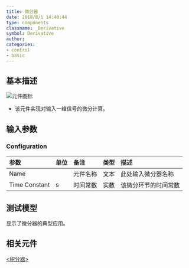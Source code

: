 ```yaml
---
title: 微分器
date: 2018/8/1 14:40:44
type: components
classname: _Derivative
symbol: Derivative
author: 
categories: 
- control
- basic
---
```

## <span id="comp_desc">基本描述</span>
![元件图标]()

+ 该元件实现对输入一维信号的微分计算。

## <span id="comp_params">输入参数</span>
### <span id="comp_params_group_Configuration">Configuration</span>
| 参数 | 单位 | 备注 | 类型 | 描述 |
| :--- | :--- | :--- | :--: | :--- |
| <span id="comp_params_param_Name">Name</span> |  | 元件名称 | 文本 | 此处输入微分器名称 |
| <span id="comp_params_param_T">Time Constant</span> | s | 时间常数 | 实数 | 该微分环节的时间常数 |

[Name]: #comp_params_param_Name "Name"
[Time Constant]: #comp_params_param_T "Time Constant"

## <span id="comp_example">测试模型</span>
[<test Derivative>](<test link>)显示了微分器的典型应用。

## <span id="comp_seealso">相关元件</span>
[<积分器>](<test link>)



